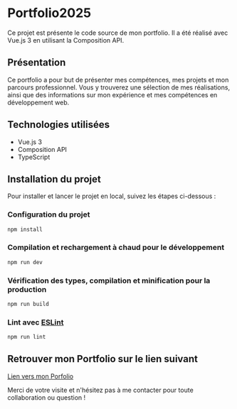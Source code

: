 # Portfolio2025

Ce projet est présente le code source de mon portfolio. Il a été réalisé avec Vue.js 3 en utilisant la Composition API.

## Présentation

Ce portfolio a pour but de présenter mes compétences, mes projets et mon parcours professionnel. Vous y trouverez une sélection de mes réalisations, ainsi que des informations sur mon expérience et mes compétences en développement web.

## Technologies utilisées

- Vue.js 3
- Composition API
- TypeScript

## Installation du projet

Pour installer et lancer le projet en local, suivez les étapes ci-dessous :

### Configuration du projet

```sh
npm install
```

### Compilation et rechargement à chaud pour le développement

```sh
npm run dev
```

### Vérification des types, compilation et minification pour la production

```sh
npm run build
```

### Lint avec [ESLint](https://eslint.org/)

```sh
npm run lint
```

## Retrouver mon Portfolio sur le lien suivant

[Lien vers mon Porfolio](https://hmelin.lpmiaw.univ-lr.fr/portfolio/)

Merci de votre visite et n'hésitez pas à me contacter pour toute collaboration ou question !
